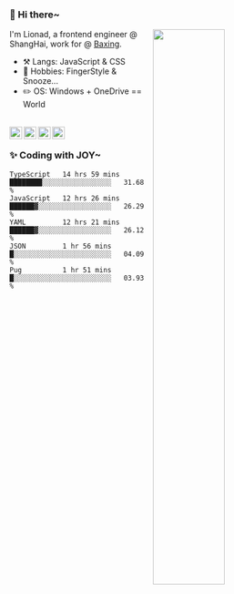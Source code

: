 ### 👋 Hi there~

[<img align="right" width="50%" src="https://github-readme-stats.vercel.app/api?username=Lionad-Morotar&show_icons=true">](https://metrics.lecoq.io/ouuan?template=classic)

I'm Lionad, a frontend engineer @ ShangHai, work for @ [Baxing](https://github.com/baixing).

- ⚒️ Langs: JavaScript & CSS
- 🎨 Hobbies: FingerStyle & Snooze...
- ✏️ OS: Windows + OneDrive == World

<br />

<a href="https://www.lionad.art">
  <img align="left" alt="lionad-art" width="22px" src="https://cdn.jsdelivr.net/npm/simple-icons@3.1.0/icons/wordpress.svg" />
</a>
<a href="#1806234223">
  <img align="left" alt="1806234223" width="22px" src="https://cdn.jsdelivr.net/npm/simple-icons@3.1.0/icons/tencentqq.svg" />
</a>
<a href="https://www.zhihu.com/people/Lionad">
  <img align="left" alt="132yse" width="22px" src="https://cdn.jsdelivr.net/npm/simple-icons@3.1.0/icons/zhihu.svg" />
</a>
<a href="https://github.com/Lionad-Morotar">
  <img align="left" alt="yisar" width="22px" src="https://cdn.jsdelivr.net/npm/simple-icons@3.1.0/icons/github.svg" />
</a>

<br />

### ✨ Coding with JOY~

<!--START_SECTION:waka-->
```text
TypeScript   14 hrs 59 mins  ████████░░░░░░░░░░░░░░░░░   31.68 % 
JavaScript   12 hrs 26 mins  ██████▓░░░░░░░░░░░░░░░░░░   26.29 % 
YAML         12 hrs 21 mins  ██████▓░░░░░░░░░░░░░░░░░░   26.12 % 
JSON         1 hr 56 mins    █░░░░░░░░░░░░░░░░░░░░░░░░   04.09 % 
Pug          1 hr 51 mins    █░░░░░░░░░░░░░░░░░░░░░░░░   03.93 % 
```
<!--END_SECTION:waka-->
